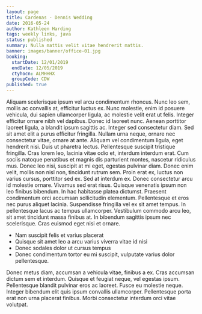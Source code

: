 ```yaml
---
layout: page
title: Cardenas - Dennis Wedding
date: 2016-05-24
author: Kathleen Harding
tags: weekly links, java
status: published
summary: Nulla mattis velit vitae hendrerit mattis.
banner: images/banner/office-01.jpg
booking:
  startDate: 12/01/2019
  endDate: 12/05/2019
  ctyhocn: ALMHHHX
  groupCode: CDW
published: true
---
```

Aliquam scelerisque ipsum vel arcu condimentum rhoncus. Nunc leo sem, mollis ac convallis at, efficitur luctus ex. Nunc molestie, enim id posuere vehicula, dui sapien ullamcorper ligula, ac molestie velit erat ut felis. Integer efficitur ornare nibh vel dapibus. Donec id laoreet nunc. Aenean porttitor laoreet ligula, a blandit ipsum sagittis ac. Integer sed consectetur diam. Sed sit amet elit a purus efficitur fringilla. Nullam urna neque, ornare nec consectetur vitae, ornare at ante. Aliquam vel condimentum ligula, eget hendrerit nisi. Duis ut pharetra lectus. Pellentesque suscipit tristique fringilla. Cras lorem leo, lacinia vitae odio et, interdum interdum erat. Cum sociis natoque penatibus et magnis dis parturient montes, nascetur ridiculus mus.
Donec leo nisi, suscipit at mi eget, egestas pulvinar diam. Donec enim velit, mollis non nisl non, tincidunt rutrum sem. Proin erat ex, luctus non varius cursus, porttitor sed ex. Sed at interdum ex. Donec consectetur arcu id molestie ornare. Vivamus sed erat risus. Quisque venenatis ipsum non leo finibus bibendum. In hac habitasse platea dictumst. Praesent condimentum orci accumsan sollicitudin elementum. Pellentesque et eros nec purus aliquet lacinia. Suspendisse fringilla vel ex sit amet tempus. In pellentesque lacus ac tempus ullamcorper. Vestibulum commodo arcu leo, sit amet tincidunt massa finibus at. In bibendum sagittis ipsum nec scelerisque. Cras euismod eget nisi et ornare.

* Nam suscipit felis et varius placerat
* Quisque sit amet leo a arcu varius viverra vitae id nisi
* Donec sodales dolor ut cursus tempus
* Donec condimentum tortor eu mi suscipit, vulputate varius dolor pellentesque.

Donec metus diam, accumsan a vehicula vitae, finibus a ex. Cras accumsan dictum sem et interdum. Quisque et feugiat neque, vel egestas ipsum. Pellentesque blandit pulvinar eros ac laoreet. Fusce eu molestie neque. Integer bibendum elit quis ipsum convallis ullamcorper. Pellentesque porta erat non urna placerat finibus. Morbi consectetur interdum orci vitae volutpat.
